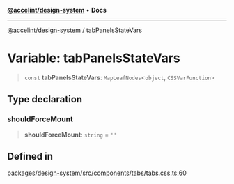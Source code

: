 [**@accelint/design-system**](../README.md) • **Docs**

***

[@accelint/design-system](../README.md) / tabPanelsStateVars

# Variable: tabPanelsStateVars

> `const` **tabPanelsStateVars**: `MapLeafNodes`\<`object`, `CSSVarFunction`\>

## Type declaration

### shouldForceMount

> **shouldForceMount**: `string` = `''`

## Defined in

[packages/design-system/src/components/tabs/tabs.css.ts:60](https://github.com/gohypergiant/standard-toolkit/blob/258694cea8ed8bbd956b3cf5da47c2c9debcf127/packages/design-system/src/components/tabs/tabs.css.ts#L60)
